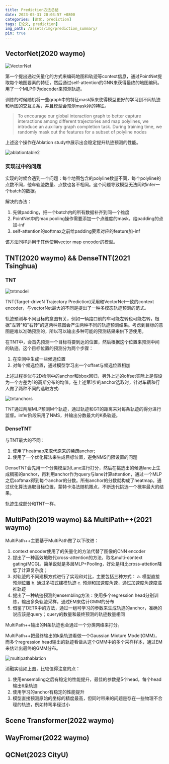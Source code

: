 ```yaml
---
title: Prediction方法总结
date: 2023-05-31 20:03:57 +0800
categories: [论文, prediction]
tags: [论文, prediction]
img_path: /assets/img/prediction_summary/
pin: true
---
```


## VectorNet(2020 waymo)

![VectorNet](vector_net.png)

第一个提出通过矢量化的方式来编码地图和轨迹等context信息，通过PointNet提取每个地图要素的特征，然后通过self-attention的GNN来获得最终的地图编码。用了一个MLP作为decoder来预测轨迹。

训练的时候随机将一些graph中的特征mask掉来使得模型更好的学习到不同轨迹和地图的交互关系，并且模型会预测mask掉的特征。

> To encourage our global interaction graph to better capture interactions among different trajectories and map polylines, we introduce an auxiliary graph completion task.
During training time, we randomly mask out the features
for a subset of polyline nodes

上述这个操作在Ablation study中展示出会稳定提升轨迹预测的性能。

![ablationtable2](ablation_table2.png)

### 实现过中的问题

实现的时候会遇到一个问题：每个地图包含的polyline数量不同，每个polyline的点数不同，他车轨迹数量、点数也各不相同。这个问题导致模型无法同时infer一个batch的数据。

解决的办法：

1. 先做padding，把一个batch内的所有数据补齐到同一个维度
2. PointNet中的max pooling操作需要添加一个点维度的mask，给padding的点加-inf
3. self-attention的softmax之前给padding要素对应的feature加-inf

该方法同样适用于其他使用vector map encoder的模型。

## TNT(2020 waymo) && DenseTNT(2021 Tsinghua)

### TNT

![tntmodel](tnt_model.png)

TNT(Target-driveN Trajectory Prediction)采用和VectorNet一致的context encoder，与vectorNet最大的不同是提出了一种多模态轨迹预测的范式。

轨迹预测与不同目标的意图有关，例如一辆路口前的车可能左转也可能右转，根据"左转"和"右转"的这两种意图会产生两种不同的轨迹预测结果。考虑到目标的意图是难以准确预测的，所以可以输出多种可能的预测结果来供下游使用。

在TNT中，会首先预测一个目标将要到达的位置，然后根据这个位置来预测中间的轨迹。这个目标位置的预测分为两个步骤：

1. 在空间中生成一些候选位置
2. 对每个候选位置，通过模型学习出一个offset与候选位置相加

上述过程类似与2D检测中的anchor和bbox回归，另外上述的offset实际上是假设为一个方差为1的高斯分布的均值。在上述第1步的anchor选取时，针对车辆和行人做了两种不同的选取方式:

![tntanchors](tnt_anchors.png)

TNT通过两层MLP预测M个轨迹，通过轨迹和GT的距离来对每条轨迹的得分进行监督。infer阶段采用了NMS，并输出分数最大的K条轨迹。

### DenseTNT

与TNT最大的不同：

1. 使用了heatmap来取代原来的稀疏anchor;
2. 使用了一个优化算法来生成目标位置，避免NMS门限设置的问题

DenseTNT会先用一个分类模型对Lane进行打分，然后在挑选出的候选lane上生成稠密的anchor，再利用anchor作为query与lane计算attention，通过一个MLP之后softmax得到每个anchor的分数。所有anchor的分数就构成了heatmap。通过优化算法选取目标位置，蒙特卡洛法随机撒点，不断迭代挑选一个概率最大的结果。

轨迹生成部分和TNT一样。

## MultiPath(2019 waymo) && MultiPath++(2021 waymo)

MultiPath++主要基于MultiPath做了以下改进：

1. context encoder使用了的矢量化的方法代替了图像的CNN encoder
2. 提出了一种高效地取代cross-attention的方法，取名multi-context gating(MCG)。简单说就是多层MLP+Pooling，好处是相比cross-attetion降低了计算复杂度；
3. 对轨迹的不同建模方式进行了实现和对比，主要包括三种方式：
   a. 模型直接预测位置
   b. 通过多项式建模轨迹
   c. 预测和加速度角速，通过加速度角速度递推轨迹
4. 提出了一种轨迹预测的ensembling方法：使用多个regression head分别训练，输出多条轨迹采样，通过EM来估计GMM的分布
5. 借鉴了DETR中的方法，通过一组可学习的参数来生成轨迹的anchor，准确的说应该是query；query的数量和最终预测的轨迹数量相同

MultiPath++输出的N条轨迹也会通过一个分类网络来打分。

MultiPath++把最终输出的k条轨迹看做一个Gaussian Mixture Model(GMM)，而多个regression head输出的轨迹看做从这个GMM中的多个采样样本，通过EM来估计出最终的GMM分布。

![multipathablation](multipath++_ablation.png)

消融实验如上图，比较值得注意的点：

1. 使用ensembling之后有稳定的性能提升，最佳的参数是5个head，每个head输出6条轨迹
2. 使用学习的anchor有稳定的性能提升
3. 模型直接预测原始的坐标的精度最高，但同时带来的问题是存在一些物理不合理的轨迹，例如转弯半径过小

## Scene Transformer(2022 waymo)


## WayFromer(2022 waymo)

## QCNet(2023 CityU)
